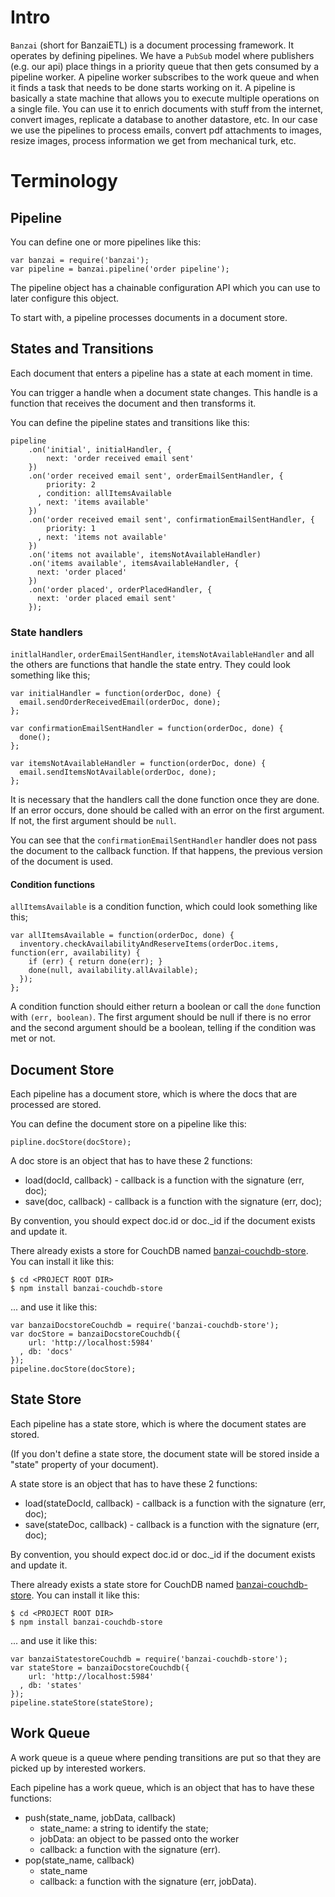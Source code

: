 # Intro

`Banzai` (short for BanzaiETL) is a document processing framework. It operates by defining pipelines. We have a `PubSub` model where publishers (e.g. our api) place things in a priority queue that then gets consumed by a pipeline worker. A pipeline worker subscribes to the work queue and when it finds a task that needs to be done starts working on it. A pipeline is basically a state machine that allows you to execute multiple operations on a single file. You can use it to enrich documents with stuff from the internet, convert images, replicate a database to another datastore, etc. In our case we use the pipelines to process emails, convert pdf attachments to images, resize images, process information we get from mechanical turk, etc.

# Terminology

## Pipeline

You can define one or more pipelines like this:

    var banzai = require('banzai');
    var pipeline = banzai.pipeline('order pipeline');

The pipeline object has a chainable configuration API which you can use to later configure this object.

To start with, a pipeline processes documents in a document store.

## States and Transitions

Each document that enters a pipeline has a state at each moment in time.

You can trigger a handle when a document state changes. This handle is a function that receives the document and then transforms it.

You can define the pipeline states and transitions like this:

    pipeline
        .on('initial', initialHandler, {
            next: 'order received email sent'
        })
        .on('order received email sent', orderEmailSentHandler, {
            priority: 2
          , condition: allItemsAvailable
          , next: 'items available'
        })
        .on('order received email sent', confirmationEmailSentHandler, {
            priority: 1
          , next: 'items not available'
        })
        .on('items not available', itemsNotAvailableHandler)
        .on('items available', itemsAvailableHandler, {
          next: 'order placed'
        })
        .on('order placed', orderPlacedHandler, {
          next: 'order placed email sent'
        });


### State handlers

`initlalHandler`, `orderEmailSentHandler`, `itemsNotAvailableHandler` and all the others are functions that handle the state entry. They could look something like this;

    var initialHandler = function(orderDoc, done) {
      email.sendOrderReceivedEmail(orderDoc, done);
    };

    var confirmationEmailSentHandler = function(orderDoc, done) {
      done();
    };

    var itemsNotAvailableHandler = function(orderDoc, done) {
      email.sendItemsNotAvailable(orderDoc, done);
    };


It is necessary that the handlers call the done function once they are done. If an error occurs, done should be called with an error on the first argument. If not, the first argument should be `null`.

You can see that the `confirmationEmailSentHandler` handler does not pass the document to the callback function. If that happens, the previous version of the document is used.

#### Condition functions

`allItemsAvailable` is a condition function, which could look something like this;

    var allItemsAvailable = function(orderDoc, done) {
      inventory.checkAvailabilityAndReserveItems(orderDoc.items, function(err, availability) {
        if (err) { return done(err); }
        done(null, availability.allAvailable);
      });
    };

A condition function should either return a boolean or call the `done` function with `(err, boolean)`. The first argument should be null if there is no error and the second argument should be a boolean, telling if the condition was met or not.

## Document Store

Each pipeline has a document store, which is where the docs that are processed are stored.

You can define the document store on a pipeline like this:

    pipline.docStore(docStore);

A doc store is an object that has to have these 2 functions:

* load(docId, callback) - callback is a function with the signature (err, doc);
* save(doc, callback) - callback is a function with the signature (err, doc);

By convention, you should expect doc.id or doc._id if the document exists and update it.

There already exists a store for CouchDB named [banzai-couchdb-store]. You can install it like this:

    $ cd <PROJECT ROOT DIR>
    $ npm install banzai-couchdb-store

... and use it like this:

    var banzaiDocstoreCouchdb = require('banzai-couchdb-store');
    var docStore = banzaiDocstoreCouchdb({
        url: 'http://localhost:5984'
      , db: 'docs'
    });
    pipeline.docStore(docStore);

## State Store

Each pipeline has a state store, which is where the document states are stored.

(If you don't define a state store, the document state will be stored inside a "state" property of your document).

A state store is an object that has to have these 2 functions:

* load(stateDocId, callback) - callback is a function with the signature (err, doc);
* save(stateDoc, callback) - callback is a function with the signature (err, doc);

By convention, you should expect doc.id or doc._id if the document exists and update it.

There already exists a state store for CouchDB named [banzai-couchdb-store]. You can install it like this:

    $ cd <PROJECT ROOT DIR>
    $ npm install banzai-couchdb-store

... and use it like this:

    var banzaiStatestoreCouchdb = require('banzai-couchdb-store');
    var stateStore = banzaiDocstoreCouchdb({
        url: 'http://localhost:5984'
      , db: 'states'
    });
    pipeline.stateStore(stateStore);

## Work Queue

A work queue is a queue where pending transitions are put so that they are picked up by interested workers.

Each pipeline has a work queue, which is an object that has to have these functions:

* push(state_name, jobData, callback)
  * state_name: a string to identify the state;
  * jobData: an object to be passed onto the worker
  * callback: a function with the signature (err).
* pop(state_name, callback)
  * state_name
  * callback: a function with the signature (err, jobData).

[banzai-couchdb-store]: https://github.com/pgte/banzai-couchdb-store
